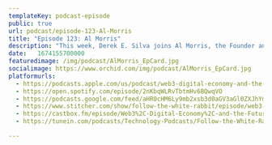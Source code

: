 ```yaml
---
templateKey: podcast-episode
public: true
url: podcast/episode-123-Al-Morris
title: "Episode 123: Al Morris"
description: "This week, Derek E. Silva joins Al Morris, the Founder and CEO of Koii Network, which is building a more inclusive, community-owned internet through the Web3 DAP protocol. It's a great conversation about the Web3 economy, content creation, and building a better Internet."
date:	1674155700000
featuredimage: /img/podcast/AlMorris_EpCard.jpg
socialimage: https://www.orchid.com/img/podcast/AlMorris_EpCard.jpg
platformurls:
  - https://podcasts.apple.com/us/podcast/web3-digital-economy-and-the-future-of-the/id1516705670?i=1000595285762
  - https://open.spotify.com/episode/2nKbqWLRvTbtmHv6BQwqVO
  - https://podcasts.google.com/feed/aHR0cHM6Ly9mb2xsb3d0aGV3aGl0ZXJhYmJpdC5saWJzeW4uY29tL3Jzcw/episode/YzgyMjMzMzUtOWU2Yi00NWFlLTkyNGYtZTg2M2QyN2IzODVk?sa=X&ved=0CAUQkfYCahcKEwiQ2quAs9L8AhUAAAAAHQAAAAAQAQ
  - https://www.stitcher.com/show/follow-the-white-rabbit/episode/web3-digital-economy-and-the-future-of-the-internet-with-al-morris-founder-of-koii-network-210901181
  - https://castbox.fm/episode/Web3%2C-Digital-Economy%2C-and-the-Future-of-the-Internet-with-Al-Morris%2C-Founder-of-Koii.Network-id2954358-id563843333?country=us
  - https://tunein.com/podcasts/Technology-Podcasts/Follow-the-White-Rabbit-p1330281/?topicId=242047677

---
```

